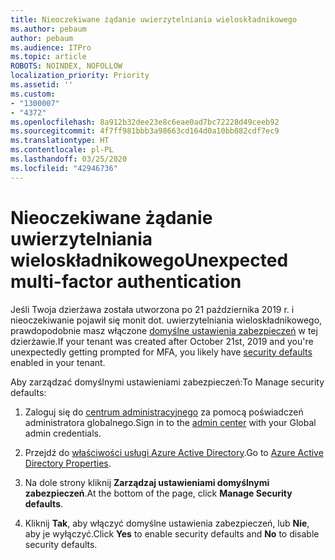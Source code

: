 ```yaml
---
title: Nieoczekiwane żądanie uwierzytelniania wieloskładnikowego
ms.author: pebaum
author: pebaum
ms.audience: ITPro
ms.topic: article
ROBOTS: NOINDEX, NOFOLLOW
localization_priority: Priority
ms.assetid: ''
ms.custom:
- "1300007"
- "4372"
ms.openlocfilehash: 8a912b32dee23e8c6eae0ad7bc72228d49ceeb92
ms.sourcegitcommit: 4f7ff981bbb3a98663cd164d0a10bb082cdf7ec9
ms.translationtype: HT
ms.contentlocale: pl-PL
ms.lasthandoff: 03/25/2020
ms.locfileid: "42946736"
---
```

# <a name="unexpected-multi-factor-authentication"></a><span data-ttu-id="756ac-102">Nieoczekiwane żądanie uwierzytelniania wieloskładnikowego</span><span class="sxs-lookup"><span data-stu-id="756ac-102">Unexpected multi-factor authentication</span></span>

<span data-ttu-id="756ac-103">Jeśli Twoja dzierżawa została utworzona po 21 października 2019 r. i nieoczekiwanie pojawił się monit dot. uwierzytelniania wieloskładnikowego, prawdopodobnie masz włączone [domyślne ustawienia zabezpieczeń](http://aka.ms/securitydefaults) w tej dzierżawie.</span><span class="sxs-lookup"><span data-stu-id="756ac-103">If your tenant was created after October 21st, 2019 and you're unexpectedly getting prompted for MFA, you likely have [security defaults](http://aka.ms/securitydefaults) enabled in your tenant.</span></span> 

<span data-ttu-id="756ac-104">Aby zarządzać domyślnymi ustawieniami zabezpieczeń:</span><span class="sxs-lookup"><span data-stu-id="756ac-104">To Manage security defaults:</span></span>

1. <span data-ttu-id="756ac-105">Zaloguj się do [centrum administracyjnego](https://go.microsoft.com/fwlink/p/?linkid=834822) za pomocą poświadczeń administratora globalnego.</span><span class="sxs-lookup"><span data-stu-id="756ac-105">Sign in to the [admin center](https://go.microsoft.com/fwlink/p/?linkid=834822) with your Global admin credentials.</span></span>

2. <span data-ttu-id="756ac-106">Przejdź do [właściwości usługi Azure Active Directory](https://portal.azure.com/#blade/Microsoft_AAD_IAM/ActiveDirectoryMenuBlade/Properties).</span><span class="sxs-lookup"><span data-stu-id="756ac-106">Go to [Azure Active Directory Properties](https://portal.azure.com/#blade/Microsoft_AAD_IAM/ActiveDirectoryMenuBlade/Properties).</span></span>

3. <span data-ttu-id="756ac-107">Na dole strony kliknij **Zarządzaj ustawieniami domyślnymi zabezpieczeń**.</span><span class="sxs-lookup"><span data-stu-id="756ac-107">At the bottom of the page, click **Manage Security defaults**.</span></span>

4. <span data-ttu-id="756ac-108">Kliknij **Tak**, aby włączyć domyślne ustawienia zabezpieczeń, lub **Nie**, aby je wyłączyć.</span><span class="sxs-lookup"><span data-stu-id="756ac-108">Click **Yes** to enable security defaults and **No** to disable security defaults.</span></span>
